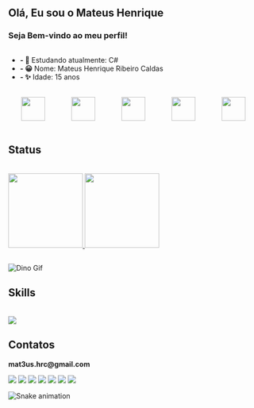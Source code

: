 ## Olá, Eu sou o Mateus Henrique
### Seja Bem-vindo ao meu perfil! 
<div style="display: flex;">
  <div>
    <ul>
      <li><b>- 📖</b> Estudando atualmente: C#</li>
      <li><b>- 😀</b> Nome: Mateus Henrique Ribeiro Caldas </li>
      <li><b>- ✨</b> Idade: 15 anos </li>
      <!-- adicione mais aqui se precisar -->
    </ul>
  </div>
</div>

<br>

<div style="display: flex; justify-content: space-around;">
  <a href="https://stardewvalleywiki.com/mediawiki/images/2/22/White_Chicken.png"><img src="https://stardewvalleywiki.com/mediawiki/images/2/22/White_Chicken.png" style="width: 48px;"></a>
  <a href="https://stardewvalleywiki.com/mediawiki/images/f/fd/Brown_Chicken.png"><img src="https://stardewvalleywiki.com/mediawiki/images/f/fd/Brown_Chicken.png" style="width: 48px;"></a>
  <a href="https://stardewvalleywiki.com/mediawiki/images/6/61/Blue_Chicken.png"><img src="https://stardewvalleywiki.com/mediawiki/images/6/61/Blue_Chicken.png" style="width: 48px;"></a>
  <a href="https://stardewvalleywiki.com/mediawiki/images/6/67/Void_Chicken.png"><img src="https://stardewvalleywiki.com/mediawiki/images/6/67/Void_Chicken.png" style="width: 48px;"></a>
  <a href="https://stardewvalleywiki.com/mediawiki/images/3/3c/Golden_Chicken.png"><img src="https://stardewvalleywiki.com/mediawiki/images/3/3c/Golden_Chicken.png" style="width: 48px;"></a>
</div>

<br>

<h2>Status</h2>
<br>
  
<div>
  <a href="https://github.com/mateushrc">
    <img height="150em" src="https://github-readme-stats.vercel.app/api?username=mateushrc&include_all_commits=true&show_icons=true&theme=dark&hide_border=false&show_owner=true"/>
  </a>
  <a href="https://github.com/mateushrc">
    <img height="150em" src="https://github-readme-stats.vercel.app/api/top-langs/?username=mateushrc&theme=dark&hide_border=false&layout=compact"/>
  </a>
</div>
<h2></h2>

![Dino Gif](https://gizmodo.uol.com.br/wp-content/blogs.dir/8/files/2018/09/dino-chrome.gif)
<h2>Skills</h2>

<div style="display: inline_block"><br>
  <img align="center" src="https://skillicons.dev/icons?i=cs,dotnet,lua">
</div>
<h2>Contatos</h2>
<p><b>mat3us.hrc@gmail.com</b></p>
<div> 
  <a href="https://www.youtube.com/@mat3us_hrc" target="_blank"><img src="https://img.shields.io/badge/YouTube-FF0000?style=for-the-badge&logo=youtube&logoColor=white" target="_blank"></a>
  <a href="https://instagram.com/mat3us_hrc" target="_blank"><img src="https://img.shields.io/badge/-Instagram-%23E4405F?style=for-the-badge&logo=instagram&logoColor=white" target="_blank"></a>
 <img src="https://img.shields.io/badge/Unity-100000?style=for-the-badge&logo=unity&logoColor=white">
</a>
 <a href="https://www.tiktok.com/@mat3us_hrc" target="_blank"><img src="https://img.shields.io/badge/TikTok-000000?style=for-the-badge&logo=tiktok&logoColor=white" target="_blank"></a>
</a>
 <a href="https://www.linkedin.com/in/mateus-henrique-ribeiro-caldas-268a362ba/" target="_blank"><img src="https://img.shields.io/badge/LinkedIn-0077B5?style=for-the-badge&logo=linkedin&logoColor=white" target="_blank"></a>
<a><img src="https://img.shields.io/badge/Gmail-D14836?style=for-the-badge&logo=gmail&logoColor=white"></a>
  <a href="https://discord.gg/qJpvTs6Q" target="_blank"><img src="https://img.shields.io/badge/Discord-7289DA?style=for-the-badge&logo=discord&logoColor=white"></a>
</a>
</div>

 ![Snake animation](https://github.com/danielbped/danielbped/blob/output/github-contribution-grid-snake.svg)
